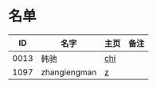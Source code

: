 # 名单

| ID   | 名字 | 主页 | 备注 |
| ---- | ---- | ---- | ---- |
| 0013 | 韩驰 | [chi](markdown/2020-Spring/0013-韩驰.md.md) |  |
| 1097 | zhangiengman | [z](MEE-CC07/Memos/Student/张英雯Introduction.md) |  |
